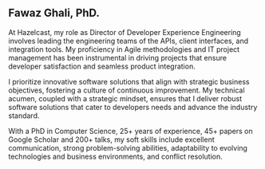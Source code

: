 Fawaz Ghali, PhD.
--

At Hazelcast, my role as Director of Developer Experience Engineering involves leading the engineering teams of the APIs, client interfaces, and integration tools. My proficiency in Agile methodologies and IT project management has been instrumental in driving projects that ensure developer satisfaction and seamless product integration.

I prioritize innovative software solutions that align with strategic business objectives, fostering a culture of continuous improvement. My technical acumen, coupled with a strategic mindset, ensures that I deliver robust software solutions that cater to developers needs and advance the industry standard.

With a PhD in Computer Science, 25+ years of experience, 45+ papers on Google Scholar and 200+ talks, my soft skills include excellent communication, strong problem-solving abilities, adaptability to evolving technologies and business environments, and conflict resolution.
